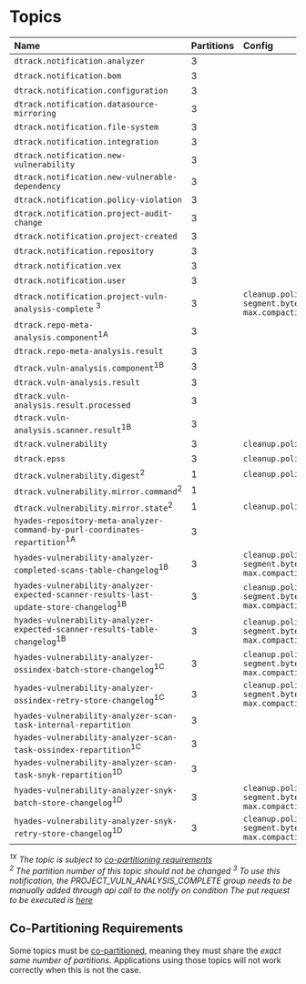 # Topics

| Name                                                                                              | Partitions | Config                                                                              |
|:--------------------------------------------------------------------------------------------------|:-----------|:------------------------------------------------------------------------------------|
| `dtrack.notification.analyzer`                                                                    | 3          |                                                                                     |
| `dtrack.notification.bom`                                                                         | 3          |                                                                                     |
| `dtrack.notification.configuration`                                                               | 3          |                                                                                     |
| `dtrack.notification.datasource-mirroring`                                                        | 3          |                                                                                     |
| `dtrack.notification.file-system`                                                                 | 3          |                                                                                     |
| `dtrack.notification.integration`                                                                 | 3          |                                                                                     |
| `dtrack.notification.new-vulnerability`                                                           | 3          |                                                                                     |
| `dtrack.notification.new-vulnerable-dependency`                                                   | 3          |                                                                                     |
| `dtrack.notification.policy-violation`                                                            | 3          |                                                                                     |
| `dtrack.notification.project-audit-change`                                                        | 3          |                                                                                     |
| `dtrack.notification.project-created`                                                             | 3          |                                                                                     |
| `dtrack.notification.repository`                                                                  | 3          |                                                                                     |
| `dtrack.notification.vex`                                                                         | 3          |                                                                                     |
| `dtrack.notification.user`                                                                        | 3          |                                                                                     |
| `dtrack.notification.project-vuln-analysis-complete` <sup>3</sup>                                 | 3          | `cleanup.policy=compact`<br/>`segment.bytes=67108864`<br/>`max.compaction.lag.ms=1` |
| `dtrack.repo-meta-analysis.component`<sup>1A</sup>                                                | 3          |                                                                                     |
| `dtrack.repo-meta-analysis.result`                                                                | 3          |                                                                                     |
| `dtrack.vuln-analysis.component`<sup>1B</sup>                                                     | 3          |                                                                                     |
| `dtrack.vuln-analysis.result`                                                                     | 3          |                                                                                     |
| `dtrack.vuln-analysis.result.processed`                                                           | 3          |                                                                                     |
| `dtrack.vuln-analysis.scanner.result`<sup>1B</sup>                                                | 3          |                                                                                     |
| `dtrack.vulnerability`                                                                            | 3          | `cleanup.policy=compact`                                                            |
| `dtrack.epss`                                                                                     | 3          | `cleanup.policy=compact`                                                            |
| `dtrack.vulnerability.digest`<sup>2</sup>                                                         | 1          | `cleanup.policy=compact`                                                            |
| `dtrack.vulnerability.mirror.command`<sup>2</sup>                                                 | 1          |                                                                                     |
| `dtrack.vulnerability.mirror.state`<sup>2</sup>                                                   | 1          | `cleanup.policy=compact`                                                            |
| `hyades-repository-meta-analyzer-command-by-purl-coordinates-repartition`<sup>1A</sup>            | 3          |                                                                                     |
| `hyades-vulnerability-analyzer-completed-scans-table-changelog`<sup>1B</sup>                      | 3          | `cleanup.policy=compact`<br/>`segment.bytes=67108864`<br/>`max.compaction.lag.ms=1` |
| `hyades-vulnerability-analyzer-expected-scanner-results-last-update-store-changelog`<sup>1B</sup> | 3          | `cleanup.policy=compact`<br/>`segment.bytes=67108864`<br/>`max.compaction.lag.ms=1` |
| `hyades-vulnerability-analyzer-expected-scanner-results-table-changelog`<sup>1B</sup>             | 3          | `cleanup.policy=compact`<br/>`segment.bytes=67108864`<br/>`max.compaction.lag.ms=1` |
| `hyades-vulnerability-analyzer-ossindex-batch-store-changelog`<sup>1C</sup>                       | 3          | `cleanup.policy=compact`<br/>`segment.bytes=67108864`<br/>`max.compaction.lag.ms=1` |
| `hyades-vulnerability-analyzer-ossindex-retry-store-changelog`<sup>1C</sup>                       | 3          | `cleanup.policy=compact`<br/>`segment.bytes=67108864`<br/>`max.compaction.lag.ms=1` |
| `hyades-vulnerability-analyzer-scan-task-internal-repartition`                                    | 3          |                                                                                     |
| `hyades-vulnerability-analyzer-scan-task-ossindex-repartition`<sup>1C</sup>                       | 3          |                                                                                     |
| `hyades-vulnerability-analyzer-scan-task-snyk-repartition`<sup>1D</sup>                           | 3          |                                                                                     |
| `hyades-vulnerability-analyzer-snyk-batch-store-changelog`<sup>1D</sup>                           | 3          | `cleanup.policy=compact`<br/>`segment.bytes=67108864`<br/>`max.compaction.lag.ms=1` |
| `hyades-vulnerability-analyzer-snyk-retry-store-changelog`<sup>1D</sup>                           | 3          | `cleanup.policy=compact`<br/>`segment.bytes=67108864`<br/>`max.compaction.lag.ms=1` |

*<sup>1X</sup> The topic is subject to [co-partitioning requirements](#co-partitioning-requirements)*  
*<sup>2</sup> The partition number of this topic should not be changed*
*<sup>3</sup> To use this notification, the PROJECT_VULN_ANALYSIS_COMPLETE group needs to be manually added through api call to the notify on condition
The put request to be executed is [here](https://github.com/DependencyTrack/hyades-apiserver/blob/main/src/main/java/org/dependencytrack/resources/v1/NotificationRuleResource.java#L100)<br/>*

## Co-Partitioning Requirements

Some topics must be [co-partitioned](https://www.confluent.io/blog/co-partitioning-in-kafka-streams/),
meaning they must share the *exact same number of partitions*. Applications using those topics will not work
correctly when this is not the case.
